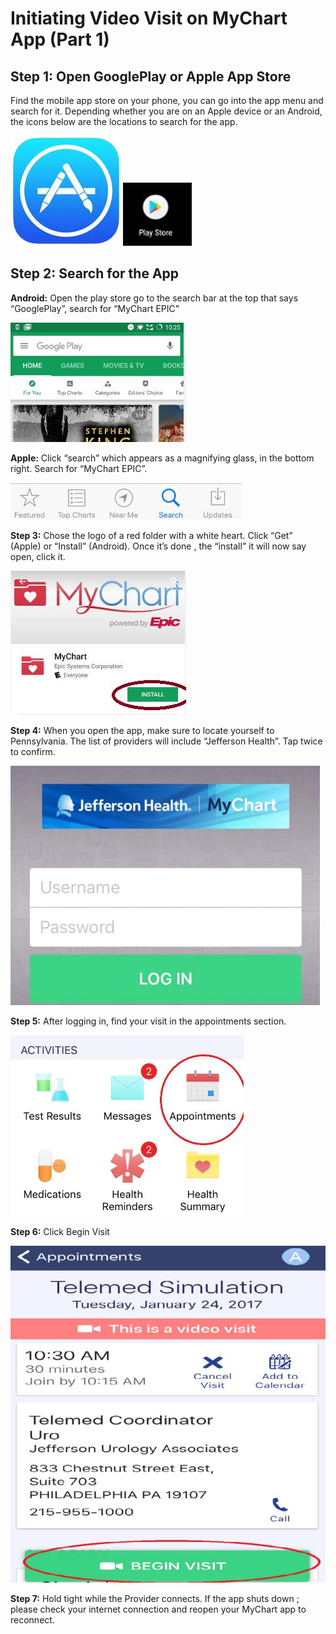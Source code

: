 # Initiating Video Visit on MyChart App (Part 1)

## Step 1: Open GooglePlay or Apple App Store
Find the mobile app store on your phone, you can go into the app menu and search for it. Depending whether you are on an Apple device or an Android, the icons below are the locations to search for the app.

![app store](appstore.jpg) ![play store](playstore.jpg)

## Step 2: Search for the App

**Android:** Open the play store go to the search bar at the top that says “GooglePlay”, search for “MyChart EPIC”

![](playstoresn.jpg)

**Apple:** Click “search” which appears as a magnifying glass, in the bottom right. Search for “MyChart EPIC”.

![](appstoresn.jpg)

**Step 3:** Chose the logo of a red folder with a white heart. Click “Get” (Apple) or “Install” (Android). Once it’s done , the “install” it will now say open, click it.

![](installmychart.jpg)

**Step 4:** When you open the app, make sure to locate yourself to Pennsylvania. The list of providers will include “Jefferson Health”. Tap twice to confirm.

![](mychartlogin.jpg)

**Step 5:** After logging in, find your visit in the appointments section.

![](mychartappointment.jpg)

**Step 6:** Click Begin Visit

![](mychartbeginvisit.jpg)

**Step 7:** Hold tight while the Provider connects. If the app shuts down ; please check your internet connection and reopen your MyChart app to reconnect.
